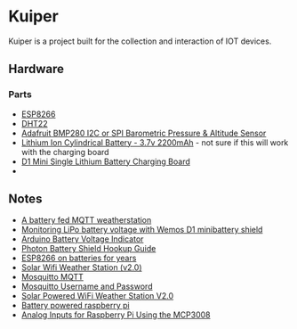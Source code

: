 # Kuiper
Kuiper is a project built for the collection and interaction of IOT devices.

## Hardware
### Parts
- [ESP8266](https://learn.adafruit.com/adafruit-huzzah-esp8266-breakout)
- [DHT22](https://www.adafruit.com/product/385)
- [Adafruit BMP280 I2C or SPI Barometric Pressure & Altitude Sensor](https://www.adafruit.com/product/2651?gclid=CjwKCAjwm4rqBRBUEiwAwaWjjF3XTMTRwt6PhmwsGnPRPdA7HlE_gyvQVNLfKLg5y95S2kj3FOktUxoCvwYQAvD_BwE)
- [Lithium Ion Cylindrical Battery - 3.7v 2200mAh](https://www.adafruit.com/product/1781) - not sure if this will work with the charging board
- [D1 Mini Single Lithium Battery Charging Board](https://www.amazon.com/WINGONEER-Single-Lithium-Battery-Charging/dp/B077VNW5RP/ref=sr_1_3?keywords=d1+mini+battery+shield&qid=1565500842&s=gateway&sr=8-3)
-
## Notes
- [A battery fed MQTT weatherstation](https://arduinodiy.wordpress.com/2018/02/04/a-battery-fed-mqtt-weatherstation/)
- [Monitoring LiPo battery voltage with Wemos D1 minibattery shield](https://arduinodiy.wordpress.com/2016/12/25/monitoring-lipo-battery-voltage-with-wemos-d1-minibattery-shield-and-thingspeak/)
- [Arduino Battery Voltage Indicator](https://www.instructables.com/id/Arduino-Battery-Voltage-Indicator/)
- [Photon Battery Shield Hookup Guide](https://learn.sparkfun.com/tutorials/photon-battery-shield-hookup-guide/all)
- [ESP8266 on batteries for years](https://www.cron.dk/esp8266-on-batteries-for-years-part-1/)
- [Solar Wifi Weather Station (v2.0)](https://www.danilolarizza.com/stazione-meteo-solare-wifi-v2-0/)
- [Mosquitto MQTT](https://www.switchdoc.com/2018/02/tutorial-installing-and-testing-mosquitto-mqtt-on-raspberry-pi/)
- [Mosquitto Username and Password](http://www.steves-internet-guide.com/mqtt-username-password-example/)
- [Solar Powered WiFi Weather Station V2.0](https://www.instructables.com/id/Solar-Powered-WiFi-Weather-Station-V20/)
- [Battery powered raspberry pi](https://github.com/NeonHorizon/lipopi)
- [Analog Inputs for Raspberry Pi Using the MCP3008](https://learn.adafruit.com/reading-a-analog-in-and-controlling-audio-volume-with-the-raspberry-pi/overview)
